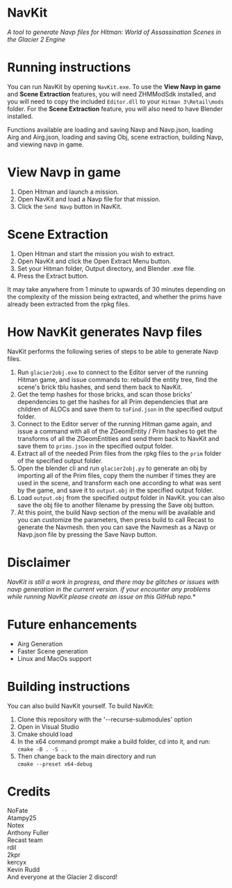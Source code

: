 # NavKit
*A tool to generate Navp files for Hitman: World of Assassination Scenes in the Glacier 2 Engine*
# Running instructions
You can run NavKit by opening `NavKit.exe`. To use the **View Navp in game** and **Scene Extraction** features, you will need ZHMModSdk installed, and you will need to copy the included `Editor.dll` to your `Hitman 3\Retail\mods` folder. For the **Scene Extraction** feature, you will also need to have Blender installed.

Functions available are loading and saving Navp and Navp.json, loading Airg and Airg.json, loading and saving Obj, scene extraction, building Navp, and viewing navp in game.  
# View Navp in game
1. Open Hitman and launch a mission.
1. Open NavKit and load a Navp file for that mission.
1. Click the `Send Navp` button in NavKit.
# Scene Extraction
1. Open Hitman and start the mission you wish to extract.
1. Open NavKit and click the Open Extract Menu button.
1. Set your Hitman folder, Output directory, and Blender .exe file.
1. Press the Extract button.  

It may take anywhere from 1 minute to upwards of 30 minutes depending on the complexity of the mission being extracted, and whether the prims have already been extracted from the rpkg files.  
# How NavKit generates Navp files 
NavKit performs the following series of steps to be able to generate Navp files.
1. Run `glacier2obj.exe` to connect to the Editor server of the running Hitman game, and issue commands to: rebuild the entity tree, find the scene's brick tblu hashes, and send them back to NavKit.
1. Get the temp hashes for those bricks, and scan those bricks' dependencies to get the hashes for all Prim dependencies that are children of ALOCs and save them to `toFind.json` in the specified output folder.
1. Connect to the Editor server of the running Hitman game again, and issue a command with all of the ZGeomEntity / Prim hashes to get the transforms of all the ZGeomEntities and send them back to NavKit and save them to `prims.json` in the specified output folder.
1. Extract all of the needed Prim files from the rpkg files to the `prim` folder of the specified output folder.
1. Open the blender cli and run `glacier2obj.py` to generate an obj by importing all of the Prim files, copy them the number if times they are used in the scene, and transform each one according to what was sent by the game, and save it to `output.obj` in the specified output folder.
1. Load `output.obj` from the specified output folder in NavKit. you can also save the obj file to another filename by pressing the Save obj button.
1. At this point, the build Navp section of the menu will be available and you can customize the parameters, then press build to call Recast to generate the Navmesh. then you can save the Navmesh as a Navp or Navp.json file by pressing the Save Navp button.
# Disclaimer
*NavKit is still a work in progress, and there may be glitches or issues with navp generation in the current version. if your encounter any problems while running NavKit please create an issue on this GitHub repo.**
# Future enhancements
* Airg Generation
* Faster Scene generation
* Linux and MacOs support
# Building instructions
You can also build NavKit yourself. To build NavKit:
1. Clone this repository with the '--recurse-submodules' option
1. Open in Visual Studio
1. Cmake should load
1. In the x64 command prompt make a build folder, cd into it, and run:  
`cmake -B . -S ..`
1. Then change back to the main directory and run  
`cmake --preset x64-debug`
# Credits
NoFate  
Atampy25  
Notex  
Anthony Fuller  
Recast team  
rdil  
2kpr  
kercyx  
Kevin Rudd  
And everyone at the Glacier 2 discord!
